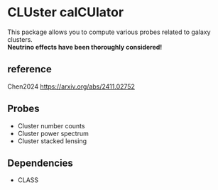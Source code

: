 # CLUster calCUlator

This package allows you to compute various probes related to galaxy clusters.  
**Neutrino effects have been thoroughly considered!**

## reference
Chen2024 https://arxiv.org/abs/2411.02752

## Probes

- Cluster number counts
- Cluster power spectrum
- Cluster stacked lensing

## Dependencies

- CLASS
